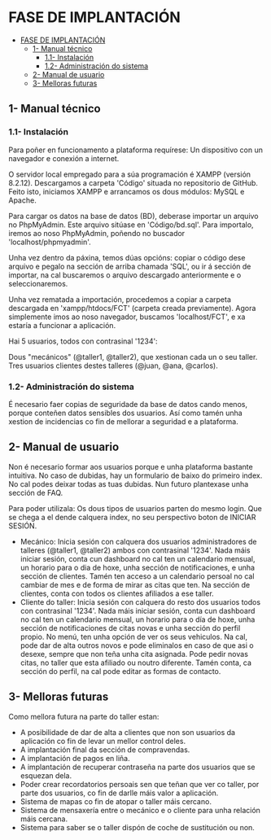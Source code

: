 # FASE DE IMPLANTACIÓN

- [FASE DE IMPLANTACIÓN](#fase-de-implantación)
  - [1- Manual técnico](#1--manual-técnico)
    - [1.1- Instalación](#11--instalación)
    - [1.2- Administración do sistema](#12--administración-do-sistema)
  - [2- Manual de usuario](#2--manual-de-usuario)
  - [3- Melloras futuras](#3--melloras-futuras)

## 1- Manual técnico

### 1.1- Instalación

Para poñer en funcionamento a plataforma requírese:
Un dispositivo con un navegador e conexión a internet.

O servidor local empregado para a súa programación é XAMPP (versión 8.2.12).
Descargamos a carpeta 'Código' situada no repositorio de GitHub. Feito isto, iniciamos XAMPP e arrancamos os dous módulos: MySQL e Apache.

Para cargar os datos na base de datos (BD), deberase importar un arquivo no PhpMyAdmin. Este arquivo sitúase en 'Código/bd.sql'. Para importalo, iremos ao noso PhpMyAdmin, poñendo no buscador 'localhost/phpmyadmin'.

Unha vez dentro da páxina, temos dúas opcións: copiar o código dese arquivo e pegalo na sección de arriba chamada 'SQL', ou ir á sección de importar, na cal buscaremos o arquivo descargado anteriormente e o seleccionaremos.

Unha vez rematada a importación, procedemos a copiar a carpeta descargada en 'xampp/htdocs/FCT' (carpeta creada previamente). Agora simplemente imos ao noso navegador, buscamos 'localhost/FCT', e xa estaría a funcionar a aplicación.

Hai 5 usuarios, todos con contrasinal '1234':

Dous "mecánicos" (@taller1, @taller2), que xestionan cada un o seu taller.
Tres usuarios clientes destes talleres (@juan, @ana, @carlos).



### 1.2- Administración do sistema


É necesario faer copias de seguridade da base de datos cando menos,  porque conteñen datos sensibles dos usuarios. Así como tamén unha xestion de incidencias co fin de mellorar a seguridad e a plataforma. 

## 2- Manual de usuario


Non é necesario formar aos usuarios porque e unha plataforma bastante intuitiva. No caso de dubidas, hay un formulario de baixo do primeiro index. No cal podes deixar todas as tuas dubidas. Nun futuro plantexase unha sección de FAQ.

Para poder utilizala: 
Os dous tipos de usuarios parten do mesmo login. Que se chega a el dende calquera index, no seu perspectivo boton de INICIAR SESIÓN. 
- Mecánico: 
  Inicia sesión con calquera dos usuarios administradores de talleres (@taller1, @taller2) ambos con contrasinal '1234'. Nada máis iniciar sesión, conta cun dashboard no cal ten un calendario mensual, un horario para o dia de hoxe, unha sección de notificaciones, e unha sección de clientes. Tamén ten acceso a un calendario persoal no cal cambiar de mes e de forma de mirar as citas que ten. Na sección de clientes, conta con todos os clientes afiliados a ese taller.
- Cliente do taller: 
  Inicia sesión con calquera do resto dos usuarios todos con contrasinal '1234'. Nada máis iniciar sesión, conta cun dashboard no cal ten un calendario mensual, un horario para o día de hoxe, unha sección de notificaciones de citas novas e unha sección do perfil propio. No menú, ten unha opción de ver os seus vehiculos. Na cal, pode dar de alta outros novos e pode eliminalos en caso de que asi o desexe, sempre que non teña unha cita asignada. Pode pedir novas citas, no taller que esta afiliado ou noutro diferente. Tamén conta, ca sección do perfil, na cal pode editar as formas de contacto. 

## 3- Melloras futuras


Como mellora futura na parte do taller estan: 
- A posibilidade de dar de alta a clientes que non son usuarios da aplicación co fin de levar un mellor control deles. 
- A implantación final da sección de compravendas. 
- A implantación de pagos en liña. 
- A implantación de recuperar contraseña na parte dos usuarios que se esquezan dela. 
- Poder crear recordatorios persoais sen que teñan que ver co taller, por parte dos usuarios, co fin de darlle máis valor a aplicación. 
- Sistema de mapas co fin de atopar o taller máis cercano.
- Sistema de mensaxería entre o mecánico e o cliente para unha relación máis cercana. 
- Sistema para saber se o taller dispón de coche de sustitución ou non. 